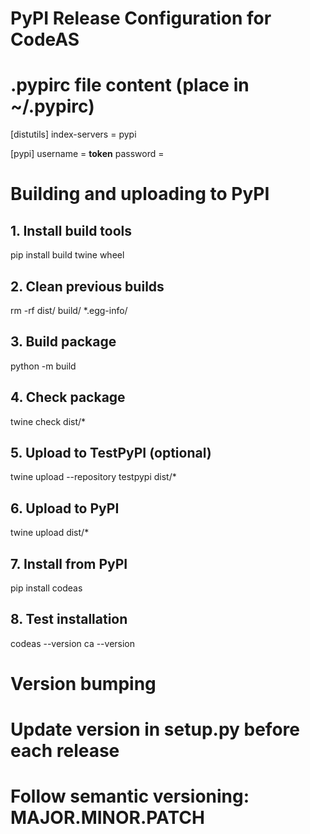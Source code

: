 # PyPI Release Configuration for CodeAS

# .pypirc file content (place in ~/.pypirc)
[distutils]
index-servers = pypi

[pypi]
username = __token__
password = <your-pypi-api-token>

# Building and uploading to PyPI

## 1. Install build tools
pip install build twine wheel

## 2. Clean previous builds
rm -rf dist/ build/ *.egg-info/

## 3. Build package
python -m build

## 4. Check package
twine check dist/*

## 5. Upload to TestPyPI (optional)
twine upload --repository testpypi dist/*

## 6. Upload to PyPI
twine upload dist/*

## 7. Install from PyPI
pip install codeas

## 8. Test installation
codeas --version
ca --version

# Version bumping
# Update version in setup.py before each release
# Follow semantic versioning: MAJOR.MINOR.PATCH
